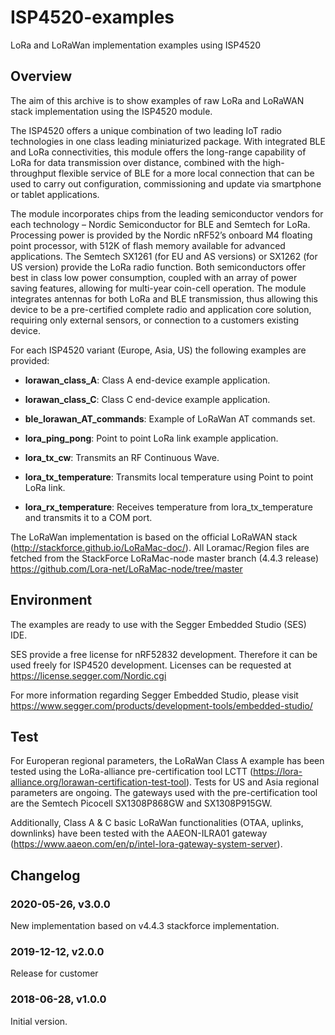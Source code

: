 # ISP4520-examples
LoRa and LoRaWan implementation examples using ISP4520

## Overview

The aim of this archive is to show examples of raw LoRa and LoRaWAN stack implementation using the ISP4520 module.

The ISP4520 offers a unique combination of two leading IoT radio technologies in one class leading miniaturized package. With integrated BLE and LoRa connectivities, this module offers the long-range capability of LoRa for data transmission over distance, combined with the high-throughput flexible service of BLE for a more local connection that can be used to carry out configuration, commissioning and update via smartphone or tablet applications.
 
The module incorporates chips from the leading semiconductor vendors for each technology – Nordic Semiconductor for BLE and Semtech for LoRa. Processing power is provided by the Nordic nRF52’s onboard M4 floating point processor, with 512K of flash memory available for advanced applications. The Semtech SX1261 (for EU and AS versions) or SX1262 (for US version) provide the LoRa radio function. Both semiconductors offer best in class low power consumption, coupled with an array of power saving features, allowing for multi-year coin-cell operation. The module integrates antennas for both LoRa and BLE transmission, thus allowing this device to be a pre-certified complete radio and application core solution, requiring only external sensors, or connection to a customers existing device.

For each ISP4520 variant (Europe, Asia, US) the following examples are provided:

* **lorawan_class_A**: Class A end-device example application.

* **lorawan_class_C**: Class C end-device example application.

* **ble_lorawan_AT_commands**: Example of LoRaWan AT commands set.

* **lora_ping_pong**: Point to point LoRa link example application.

* **lora_tx_cw**: Transmits an RF Continuous Wave.

* **lora_tx_temperature**: Transmits local temperature using Point to point LoRa link.

* **lora_rx_temperature**: Receives temperature from lora_tx_temperature and transmits it to a COM port.

The LoRaWan implementation is based on the official LoRaWAN stack (http://stackforce.github.io/LoRaMac-doc/).
All Loramac/Region files are fetched from the StackForce LoRaMac-node master branch (4.4.3 release)
https://github.com/Lora-net/LoRaMac-node/tree/master

## Environment

The examples are ready to use with the Segger Embedded Studio (SES) IDE.

SES provide a free license for nRF52832 development. Therefore it can be used freely for ISP4520 development.
Licenses can be requested at https://license.segger.com/Nordic.cgi

For more information regarding Segger Embedded Studio, please visit https://www.segger.com/products/development-tools/embedded-studio/

## Test

For Europeran regional parameters, the LoRaWan Class A example has been tested using the LoRa-alliance pre-certification tool LCTT (https://lora-alliance.org/lorawan-certification-test-tool).
Tests for US and Asia regional parameters are ongoing. The gateways used with the pre-certification tool are the Semtech Picocell SX1308P868GW and SX1308P915GW.

Additionally, Class A & C basic LoRaWan functionalities (OTAA, uplinks, downlinks) have been tested with the AAEON-ILRA01 gateway (https://www.aaeon.com/en/p/intel-lora-gateway-system-server).

## Changelog

### 2020-05-26, v3.0.0

New implementation based on v4.4.3 stackforce implementation.

### 2019-12-12, v2.0.0

Release for customer

### 2018-06-28, v1.0.0

Initial version.

